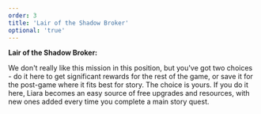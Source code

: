 ```yaml
---
order: 3
title: 'Lair of the Shadow Broker'
optional: 'true'
---
```


**Lair of the Shadow Broker:**

We don't really like this mission in this position, but you've got two choices - do it here to get significant
rewards for the rest of the game, or save it for the post-game where it fits best for story. The choice is yours. If you do it here, Liara becomes an easy source of free upgrades and resources, with new ones added every time you complete a main story quest.
